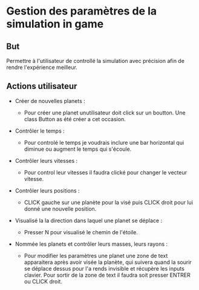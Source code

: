 # Gestion des paramètres de la simulation in game

## But 

Permettre à l'utilisateur de controllé la simulation avec précision afin de rendre l'expérience meilleur.

## Actions utilisateur

* Créer de nouvelles planets :
	- Pour créer une planet unutilisateur doit click sur un boutton. Une class Button as été créer a cet occasion.

* Contrôler le temps :
	- Pour controlé le temps je voudrais inclure une bar horizontal qui diminue ou augment le temps qui s'écoule.  

* Contrôler leurs vitesses :
	- Pour control leur vitesses il faudra clické pour changer le vecteur vitesse.

* Contrôler leurs positions :
	- CLICK gauche sur une planète pour la visé puis CLICK droit pour lui donné une nouvelle position.

* Visualisé la la direction dans laquel une planet se déplace :
	- Presser N pour visualisé le chemin de l'étoile.

* Nommée les planets et contrôler leurs masses, leurs rayons :
	- Pour modifier les paramètres une planet une zone de text apparaitera après avoir visée la planète, qui suivera quand la sourir se déplace dessus pour l'a rends invisible et récupère les inputs clavier. Pour sortir de la zone de text il faudra soit presser ENTRER ou CLICK droit.
 




